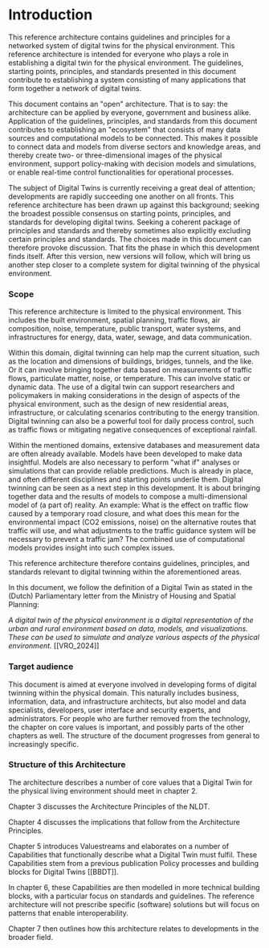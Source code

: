 # Introduction

This reference architecture contains guidelines and principles for a networked system of digital twins for the physical environment. This reference architecture is intended for everyone who plays a role in establishing a digital twin for the physical environment. The guidelines, starting points, principles, and standards presented in this document contribute to establishing a system consisting of many applications that form together a network of digital twins.

This document contains an "open" architecture. That is to say: the architecture can be applied by everyone, government and business alike. Application of the guidelines, principles, and standards from this document contributes to establishing an "ecosystem" that consists of many data sources and computational models to be connected. This makes it possible to connect data and models from diverse sectors and knowledge areas, and thereby create two- or three-dimensional images of the physical environment, support policy-making with decision models and simulations, or enable real-time control functionalities for operational processes.

The subject of Digital Twins is currently receiving a great deal of attention; developments are rapidly succeeding one another on all fronts. This reference architecture has been drawn up against this background; seeking the broadest possible consensus on starting points, principles, and standards for developing digital twins. Seeking a coherent package of principles and standards and thereby sometimes also explicitly excluding certain principles and standards. The choices made in this document can therefore provoke discussion. That fits the phase in which this development finds itself. After this version, new versions will follow, which will bring us another step closer to a complete system for digital twinning of the physical environment.

### Scope

This reference architecture is limited to the physical environment. This includes the built environment, spatial planning, traffic flows, air composition, noise, temperature, public transport, water systems, and infrastructures for energy, data, water, sewage, and data communication. 

Within this domain, digital twinning can help map the current situation, such as the location and dimensions of buildings, bridges, tunnels, and the like. Or it can involve bringing together data based on measurements of traffic flows, particulate matter, noise, or temperature. This can involve static or dynamic data. The use of a digital twin can support researchers and policymakers in making considerations in the design of aspects of the physical environment, such as the design of new residential areas, infrastructure, or calculating scenarios contributing to the energy transition. Digital twinning can also be a powerful tool for daily process control, such as traffic flows or mitigating negative consequences of exceptional rainfall.

Within the mentioned domains, extensive databases and measurement data are often already available. Models have been developed to make data insightful. Models are also necessary to perform "what if" analyses or simulations that can provide reliable predictions. Much is already in place, and often different disciplines and starting points underlie them. Digital twinning can be seen as a next step in this development. It is about bringing together data and the results of models to compose a multi-dimensional model of (a part of) reality. An example: What is the effect on traffic flow caused by a temporary road closure, and what does this mean for the environmental impact (CO2 emissions, noise) on the alternative routes that traffic will use, and what adjustments to the traffic guidance system will be necessary to prevent a traffic jam? The combined use of computational models provides insight into such complex issues.

This reference architecture therefore contains guidelines, principles, and standards relevant to digital twinning within the aforementioned areas. 

In this document, we follow the definition of a Digital Twin as stated in the (Dutch) Parliamentary letter from the Ministry of Housing and Spatial Planning: 

_A digital twin of the physical environment is a digital representation of the urban and rural environment based on data, models, and visualizations. These can be used to simulate and analyze various aspects of the physical environment._ [[VRO_2024]]

### Target audience

This document is aimed at everyone involved in developing forms of digital twinning within the physical domain. This naturally includes business, information, data, and infrastructure architects, but also model and data specialists, developers, user interface and security experts, and administrators. For people who are further removed from the technology, the chapter on core values is important, and possibly parts of the other chapters as well. The structure of the document progresses from general to increasingly specific.

### Structure of this Architecture

The architecture describes a number of core values that a Digital Twin for the physical living environment should meet in chapter 2. 

Chapter 3 discusses the Architecture Principles of the NLDT. 

Chapter 4 discusses the implications that follow from the Architecture Principles. 

Chapter 5 introduces Valuestreams and elaborates on a number of Capabilities that functionally describe what a Digital Twin must fulfil. These Capabilities stem from a previous publication Policy processes and building blocks for Digital Twins [[BBDT]].

In chapter 6, these Capabilities are then modelled in more technical building blocks, with a particular focus on standards and guidelines. The reference architecture will not prescribe specific (software) solutions but will focus on patterns that enable interoperability. 

Chapter 7 then outlines how this architecture relates to developments in the broader field.